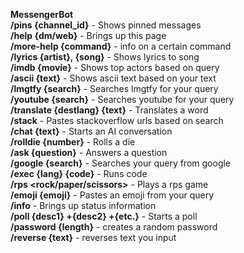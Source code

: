 <strong>MessengerBot</strong><br/>
**/pins {channel_id}** - Shows pinned messages</br>
**/help {dm/web}** - Brings up this page</br>
**/more-help {command}** - info on a certain command</br>
**/lyrics {artist}, {song}** - Shows lyrics to song</br>
**/imdb {movie}** - Shows top actors based on query</br>
**/ascii {text}** -  Shows ascii text based on your text</br>
**/lmgtfy {search}** - Searches lmgtfy for your query</br>
**/youtube {search}** - Searches youtube for your query</br>
**/translate {destlang} {text}** - Translates a word</br>
**/stack** - Pastes stackoverflow urls based on search</br>
**/chat {text}** - Starts an AI conversation</br>
**/rolldie {number}** - Rolls a die</br>
**/ask {question}** - Answers a question</br>
**/google {search}** - Searches your query from google</br>
**/exec {lang} {code}** - Runs code</br>
**/rps <rock/paper/scissors>** - Plays a rps game</br>
**/emoji {emoji}** - Pastes an emoji from your query</br>
**/info** - Brings up status information</br>
**/poll {desc1} +{desc2} +{etc.}** - Starts a poll</br>
**/password {length}** - creates a random password</br>
**/reverse {text}** - reverses text you input</br>
